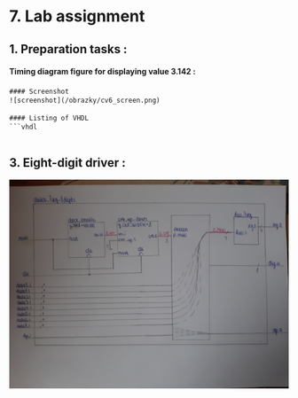 # 7. Lab assignment
## 1. Preparation tasks :
#### Timing diagram figure for displaying value 3.142 :


```
#### Screenshot
![screenshot](/obrazky/cv6_screen.png)

#### Listing of VHDL
```vhdl


```
## 3. Eight-digit driver : 
![obrazok](/obrazky/cv6_nakreslene.jpg)
